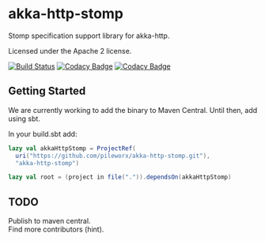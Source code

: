 akka-http-stomp
===============

Stomp specification support library for akka-http.

Licensed under the Apache 2 license.

[![Build Status](https://travis-ci.org/pileworx/akka-http-stomp.svg?branch=develop)](https://travis-ci.org/pileworx/akka-http-stomp)
[![Codacy Badge](https://api.codacy.com/project/badge/Grade/c0ad753aa3974c4a9f38afec61d67fb3)](https://www.codacy.com/app/Pileworx/akka-http-stomp?utm_source=github.com&amp;utm_medium=referral&amp;utm_content=pileworx/akka-http-stomp&amp;utm_campaign=Badge_Grade)
[![Codacy Badge](https://api.codacy.com/project/badge/Coverage/c0ad753aa3974c4a9f38afec61d67fb3)](https://www.codacy.com/app/Pileworx/akka-http-stomp?utm_source=github.com&utm_medium=referral&utm_content=pileworx/akka-http-stomp&utm_campaign=Badge_Coverage)

Getting Started
---------------
We are currently working to add the binary to Maven Central. Until then, add using sbt.

In your build.sbt add:
```scala
lazy val akkaHttpStomp = ProjectRef(
  uri("https://github.com/pileworx/akka-http-stomp.git"),
  "akka-http-stomp")

lazy val root = (project in file(".")).dependsOn(akkaHttpStomp)
```

TODO
-----------
Publish to maven central.  
Find more contributors (hint).
